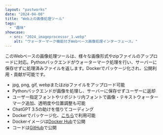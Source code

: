 ```yaml
---
layout: "pastworks"
date: "2024-04-08"
title: "Web上の画像処理ツール"
tags:
  - "趣味"
showcase:
  - src: "2024_imageprocessor_1.webp"
    alt: "ウォーターマーク機能付きWebベース画像処理インターフェース。"
---
```

このWebベースの画像処理ツールは、様々な画像形式やzipファイルのアップロードに対応。Pythonバックエンドがウォーターマーク処理を行い、サーバーに保存せずに処理済みファイルを返します。Dockerでパッケージ化され、公開利用・貢献が可能です。

- jpg, png, gif, webpまたはzipファイルをアップロード可能
- Pythonバックエンドが画像を処理し、サーバーに保存せずユーザーに返却
- ユーザー指定フォントやリポジトリ内フォントで画像・テキストウォーターマーク追加、透明度や位置調整も可能
- ChatGPT 3.5の助けを借りてコーディング
- Dockerでパッケージ化、[こちら](https://img.vtsuki.net)で利用可能
- Dockerイメージは[Docker Hub](https://hub.docker.com/r/reverie89/image-processor)で公開
- コードは[GitHub](https://github.com/reverie89/image-processor)で公開
